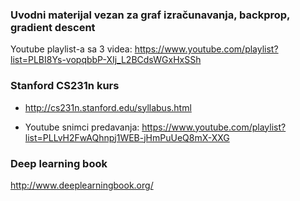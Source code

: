 
### Uvodni materijal vezan za graf izračunavanja, backprop, gradient descent

Youtube playlist-a sa 3 videa: https://www.youtube.com/playlist?list=PLBI8Ys-vopqbbP-XIj_L2BCdsWGxHxSSh

### Stanford CS231n kurs

* http://cs231n.stanford.edu/syllabus.html

* Youtube snimci predavanja: https://www.youtube.com/playlist?list=PLLvH2FwAQhnpj1WEB-jHmPuUeQ8mX-XXG

### Deep learning book

http://www.deeplearningbook.org/
